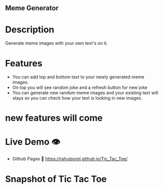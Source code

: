 ## Meme Generator

# Description

Generate meme images with your own text's on it.

# Features

- You can add top and bottom text to your newly generated meme images.
- On top you will see random joke and a refresh button for new joke
- You can generate new random meme images and your existing text will stays so you can check how your text is looking in new images.

# new features will come

# Live Demo 👁️

- Github Pages 🔗
  https://rahulporel.github.io/Tic_Tac_Toe/

# Snapshot of Tic Tac Toe


